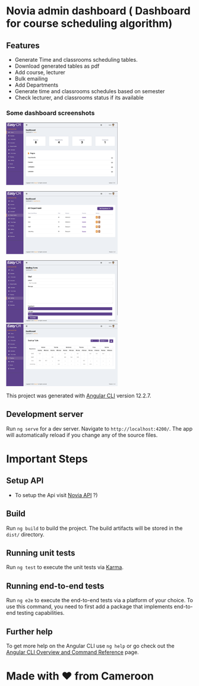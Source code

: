 # Novia admin dashboard ( Dashboard for course scheduling algorithm)
## Features
 - Generate Time and classrooms scheduling tables.
 - Download generated tables as pdf
 - Add course, lecturer
 - Bulk emailing 
 - Add Departments
 - Generate time and classrooms schedules based on semester
 - Check lecturer, and classrooms status if its available
### Some dashboard screenshots
<img
  src="https://github.com/MistaZidane/novia/blob/master/adminHome.png"
  alt="Alt text"
  title="Optional title"
  style="display: inline-block; margin: 0 auto; max-width: 300px">
  
  <img
  src="https://github.com/MistaZidane/novia/blob/master/admin%20Department.png"
  alt="Alt text"
  title="Optional title"
  style="display: inline-block; margin: 0 auto; max-width: 300px">
  
  
  <img
  src="https://github.com/MistaZidane/novia/blob/master/adminGen.png"
  alt="Alt text"
  title="Optional title"
  style="display: inline-block; margin: 0 auto; max-width: 300px">
    <img
  src="https://github.com/MistaZidane/novia/blob/master/admin%20Seating.png"
  alt="Alt text"
  title="Optional title"
  style="display: inline-block; margin: 0 auto; max-width: 300px">
  
This project was generated with [Angular CLI](https://github.com/angular/angular-cli) version 12.2.7.

## Development server

Run `ng serve` for a dev server. Navigate to `http://localhost:4200/`. The app will automatically reload if you change any of the source files.

# Important Steps

##  Setup API 
  - To setup the Api visit  [Novia API](https://github.com/MistaZidane/noviaApi)  ?)

## Build

Run `ng build` to build the project. The build artifacts will be stored in the `dist/` directory.

## Running unit tests

Run `ng test` to execute the unit tests via [Karma](https://karma-runner.github.io).

## Running end-to-end tests

Run `ng e2e` to execute the end-to-end tests via a platform of your choice. To use this command, you need to first add a package that implements end-to-end testing capabilities.

## Further help

To get more help on the Angular CLI use `ng help` or go check out the [Angular CLI Overview and Command Reference](https://angular.io/cli) page.
# Made with ❤️ from Cameroon
